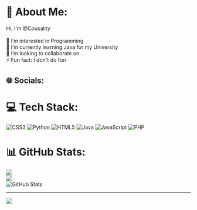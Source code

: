 # 💫 About Me:
Hi, I’m @Cousality<br><br>    👀 I’m interested in Programming<br>    🌱 I’m currently learning Java for my University<br>    💞️ I’m looking to collaborate on ...<br>    ⚡ Fun fact: I don't do fun<br>


## 🌐 Socials:


# 💻 Tech Stack:
![CSS3](https://img.shields.io/badge/css3-%231572B6.svg?style=for-the-badge&logo=css3&logoColor=white) ![Python](https://img.shields.io/badge/python-3670A0?style=for-the-badge&logo=python&logoColor=ffdd54) ![HTML5](https://img.shields.io/badge/html5-%23E34F26.svg?style=for-the-badge&logo=html5&logoColor=white) ![Java](https://img.shields.io/badge/java-%23ED8B00.svg?style=for-the-badge&logo=openjdk&logoColor=white) ![JavaScript](https://img.shields.io/badge/javascript-%23323330.svg?style=for-the-badge&logo=javascript&logoColor=%23F7DF1E) ![PHP](https://img.shields.io/badge/php-%23323330.svg?style=for-the-badge&logo=php&logoColor=%23F7DF1E)
# 📊 GitHub Stats:
![](https://github-readme-stats.vercel.app/api?username=Cousality&theme=dark&hide_border=false&include_all_commits=false&count_private=false)<br/>
![](https://github-readme-streak-stats.herokuapp.com/?user=Cousality&theme=dark&hide_border=false)<br/>
![GitHub Stats](https://github-readme-stats.vercel.app/api/top-langs/?username=Cousality&theme=dark&show_icons=true&hide_border=true&layout=compact)

---
[![](https://visitcount.itsvg.in/api?id=Cousality&icon=0&color=0)](https://visitcount.itsvg.in)

<!-- Proudly created with GPRM ( https://gprm.itsvg.in ) -->

 




<!---
Cousality/Cousality is a ✨ special ✨ repository because its `README.md` (this file) appears on your GitHub profile.
You can click the Preview link to take a look at your changes.
--->
